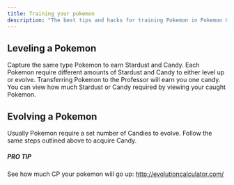 ```yaml
---
title: Training your pokemon
description: "The best tips and hacks for training Pokemon in Pokemon Go for iPhone and Android."
---
```


## Leveling a Pokemon
Capture the same type Pokemon to earn Stardust and Candy. Each Pokemon require different amounts of Stardust and Candy to either level up or evolve. Transferring Pokemon to the Professor will earn you one candy. You can view how much Stardust or Candy required by viewing your caught Pokemon.

## Evolving a Pokemon
Usually Pokemon require a set number of Candies to evolve. Follow the same steps outlined above to acquire Candy.

##### PRO TIP
See how much CP your pokemon will go up: http://evolutioncalculator.com/
